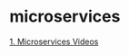 # microservices
<a href="https://github.com/negi-tribhuwan/microservices/wiki/Microservices-Wiki">1. Microservices Videos</a>
